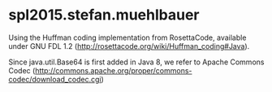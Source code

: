 # spl2015.stefan.muehlbauer

Using the Huffman coding implementation from RosettaCode, available under GNU FDL 1.2 (http://rosettacode.org/wiki/Huffman_coding#Java).

Since java.util.Base64 is first added in Java 8, we refer to Apache Commons Codec (http://commons.apache.org/proper/commons-codec/download_codec.cgi)